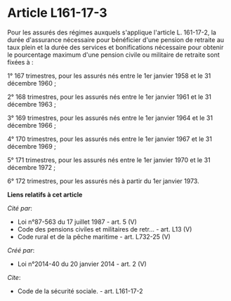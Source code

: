 # Article L161-17-3

Pour les assurés des régimes auxquels s'applique l'article L. 161-17-2, la durée d'assurance nécessaire pour bénéficier d'une
pension de retraite au taux plein et la durée des services et bonifications nécessaire pour obtenir le pourcentage maximum
d'une pension civile ou militaire de retraite sont fixées à : 

1° 167 trimestres, pour les assurés nés entre le 1er janvier 1958 et le 31 décembre 1960 ; 

2° 168 trimestres, pour les assurés nés entre le 1er janvier 1961 et le 31 décembre 1963 ; 

3° 169 trimestres, pour les assurés nés entre le 1er janvier 1964 et le 31 décembre 1966 ; 

4° 170 trimestres, pour les assurés nés entre le 1er janvier 1967 et le 31 décembre 1969 ; 

5° 171 trimestres, pour les assurés nés entre le 1er janvier 1970 et le 31 décembre 1972 ; 

6° 172 trimestres, pour les assurés nés à partir du 1er janvier 1973.

**Liens relatifs à cet article**

_Cité par_:

  - Loi n°87-563 du 17 juillet 1987 - art. 5 (V)
  - Code des pensions civiles et militaires de retr... - art. L13 (V)
  - Code rural et de la pêche maritime - art. L732-25 (V)

_Créé par_:

  - Loi n°2014-40 du 20 janvier 2014 - art. 2 (V)

_Cite_:

  - Code de la sécurité sociale. - art. L161-17-2
